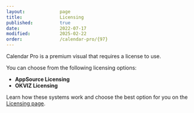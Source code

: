 ```yaml
---
layout:             page
title:              Licensing
published:          true
date:               2022-07-17
modified:           2025-02-22
order:              /calendar-pro/{97}
---
```


Calendar Pro is a premium visual that requires a license to use. 

You can choose from the following licensing options:
- **AppSource Licensing**
- **OKVIZ Licensing**

Learn how these systems work and choose the best option for you on the [Licensing page](../licensing/index.md).